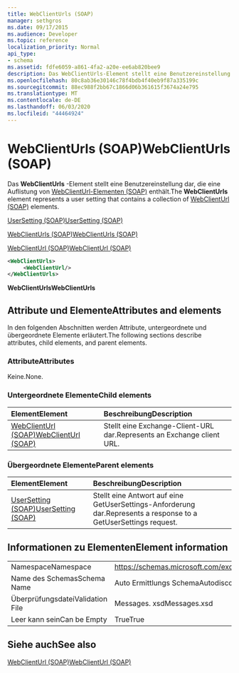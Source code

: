 ```yaml
---
title: WebClientUrls (SOAP)
manager: sethgros
ms.date: 09/17/2015
ms.audience: Developer
ms.topic: reference
localization_priority: Normal
api_type:
- schema
ms.assetid: fdfe6059-a861-4fa2-a20e-ee6ab820bee9
description: Das WebClientUrls-Element stellt eine Benutzereinstellung dar, die eine Auflistung von WebClientUrl-Elementen (SOAP) enthält.
ms.openlocfilehash: 80c8ab36e30146c78f4bdb4f40eb9f87a335199c
ms.sourcegitcommit: 88ec988f2bb67c1866d06b361615f3674a24e795
ms.translationtype: MT
ms.contentlocale: de-DE
ms.lasthandoff: 06/03/2020
ms.locfileid: "44464924"
---
```

# <a name="webclienturls-soap"></a><span data-ttu-id="c4d22-103">WebClientUrls (SOAP)</span><span class="sxs-lookup"><span data-stu-id="c4d22-103">WebClientUrls (SOAP)</span></span>

<span data-ttu-id="c4d22-104">Das **WebClientUrls** -Element stellt eine Benutzereinstellung dar, die eine Auflistung von [WebClientUrl-Elementen (SOAP)](webclienturl-soap.md) enthält.</span><span class="sxs-lookup"><span data-stu-id="c4d22-104">The **WebClientUrls** element represents a user setting that contains a collection of [WebClientUrl (SOAP)](webclienturl-soap.md) elements.</span></span> 
  
[<span data-ttu-id="c4d22-105">UserSetting (SOAP)</span><span class="sxs-lookup"><span data-stu-id="c4d22-105">UserSetting (SOAP)</span></span>](usersetting-soap.md)
  
[<span data-ttu-id="c4d22-106">WebClientUrls (SOAP)</span><span class="sxs-lookup"><span data-stu-id="c4d22-106">WebClientUrls (SOAP)</span></span>](webclienturls-soap.md)
  
[<span data-ttu-id="c4d22-107">WebClientUrl (SOAP)</span><span class="sxs-lookup"><span data-stu-id="c4d22-107">WebClientUrl (SOAP)</span></span>](webclienturl-soap.md)
  
```XML
<WebClientUrls>
     <WebClientUrl/>
</WebClientUrls>

```

 <span data-ttu-id="c4d22-108">**WebClientUrls**</span><span class="sxs-lookup"><span data-stu-id="c4d22-108">**WebClientUrls**</span></span>
## <a name="attributes-and-elements"></a><span data-ttu-id="c4d22-109">Attribute und Elemente</span><span class="sxs-lookup"><span data-stu-id="c4d22-109">Attributes and elements</span></span>

<span data-ttu-id="c4d22-110">In den folgenden Abschnitten werden Attribute, untergeordnete und übergeordnete Elemente erläutert.</span><span class="sxs-lookup"><span data-stu-id="c4d22-110">The following sections describe attributes, child elements, and parent elements.</span></span>
  
### <a name="attributes"></a><span data-ttu-id="c4d22-111">Attribute</span><span class="sxs-lookup"><span data-stu-id="c4d22-111">Attributes</span></span>

<span data-ttu-id="c4d22-112">Keine.</span><span class="sxs-lookup"><span data-stu-id="c4d22-112">None.</span></span>
  
### <a name="child-elements"></a><span data-ttu-id="c4d22-113">Untergeordnete Elemente</span><span class="sxs-lookup"><span data-stu-id="c4d22-113">Child elements</span></span>

|<span data-ttu-id="c4d22-114">**Element**</span><span class="sxs-lookup"><span data-stu-id="c4d22-114">**Element**</span></span>|<span data-ttu-id="c4d22-115">**Beschreibung**</span><span class="sxs-lookup"><span data-stu-id="c4d22-115">**Description**</span></span>|
|:-----|:-----|
|[<span data-ttu-id="c4d22-116">WebClientUrl (SOAP)</span><span class="sxs-lookup"><span data-stu-id="c4d22-116">WebClientUrl (SOAP)</span></span>](webclienturl-soap.md) <br/> |<span data-ttu-id="c4d22-117">Stellt eine Exchange-Client-URL dar.</span><span class="sxs-lookup"><span data-stu-id="c4d22-117">Represents an Exchange client URL.</span></span>  <br/> |
   
### <a name="parent-elements"></a><span data-ttu-id="c4d22-118">Übergeordnete Elemente</span><span class="sxs-lookup"><span data-stu-id="c4d22-118">Parent elements</span></span>

|<span data-ttu-id="c4d22-119">**Element**</span><span class="sxs-lookup"><span data-stu-id="c4d22-119">**Element**</span></span>|<span data-ttu-id="c4d22-120">**Beschreibung**</span><span class="sxs-lookup"><span data-stu-id="c4d22-120">**Description**</span></span>|
|:-----|:-----|
|[<span data-ttu-id="c4d22-121">UserSetting (SOAP)</span><span class="sxs-lookup"><span data-stu-id="c4d22-121">UserSetting (SOAP)</span></span>](usersetting-soap.md) <br/> |<span data-ttu-id="c4d22-122">Stellt eine Antwort auf eine GetUserSettings-Anforderung dar.</span><span class="sxs-lookup"><span data-stu-id="c4d22-122">Represents a response to a GetUserSettings request.</span></span>  <br/> |
   
## <a name="element-information"></a><span data-ttu-id="c4d22-123">Informationen zu Elementen</span><span class="sxs-lookup"><span data-stu-id="c4d22-123">Element information</span></span>

|||
|:-----|:-----|
|<span data-ttu-id="c4d22-124">Namespace</span><span class="sxs-lookup"><span data-stu-id="c4d22-124">Namespace</span></span>  <br/> |https://schemas.microsoft.com/exchange/2010/Autodiscover  <br/> |
|<span data-ttu-id="c4d22-125">Name des Schemas</span><span class="sxs-lookup"><span data-stu-id="c4d22-125">Schema Name</span></span>  <br/> |<span data-ttu-id="c4d22-126">Auto Ermittlungs Schema</span><span class="sxs-lookup"><span data-stu-id="c4d22-126">Autodiscover schema</span></span>  <br/> |
|<span data-ttu-id="c4d22-127">Überprüfungsdatei</span><span class="sxs-lookup"><span data-stu-id="c4d22-127">Validation File</span></span>  <br/> |<span data-ttu-id="c4d22-128">Messages. xsd</span><span class="sxs-lookup"><span data-stu-id="c4d22-128">Messages.xsd</span></span>  <br/> |
|<span data-ttu-id="c4d22-129">Leer kann sein</span><span class="sxs-lookup"><span data-stu-id="c4d22-129">Can be Empty</span></span>  <br/> |<span data-ttu-id="c4d22-130">True</span><span class="sxs-lookup"><span data-stu-id="c4d22-130">True</span></span>  <br/> |
   
## <a name="see-also"></a><span data-ttu-id="c4d22-131">Siehe auch</span><span class="sxs-lookup"><span data-stu-id="c4d22-131">See also</span></span>



[<span data-ttu-id="c4d22-132">WebClientUrl (SOAP)</span><span class="sxs-lookup"><span data-stu-id="c4d22-132">WebClientUrl (SOAP)</span></span>](webclienturl-soap.md)

